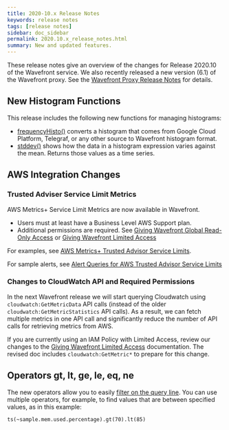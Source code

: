 ```yaml
---
title: 2020-10.x Release Notes
keywords: release notes
tags: [release notes]
sidebar: doc_sidebar
permalink: 2020.10.x_release_notes.html
summary: New and updated features.
---
```


These release notes give an overview of the changes for Release 2020.10 of the Wavefront service. We also recently released a new version (6.1) of the Wavefront proxy. See the [Wavefront Proxy Release Notes](proxies_versions.html) for details.

## New Histogram Functions

This release includes the following new functions for managing histograms:

* [frequencyHisto()](ts_frequencyHisto.html) converts a histogram that comes from Google Cloud Platform, Telegraf, or any other source to Wavefront histogram format.
* [stddev()](hs_stddev.html) shows how the data in a histogram expression varies against the mean. Returns those values as a time series.

## AWS Integration Changes

### Trusted Adviser Service Limit Metrics
AWS Metrics+ Service Limit Metrics are now available in Wavefront.
  - Users must at least have a Business Level AWS Support plan.
  - Additional permissions are required. See [Giving Wavefront Global Read-Only Access](integrations_aws_overview.html#giving-wavefront-global-read-only-access) or [Giving Wavefront Limited Access](integrations_aws_overview.html#giving-wavefront-limited-access)

For examples, see [AWS Metrics+ Trusted Advisor Service Limits](integrations_aws_metrics.html#aws-metrics-trusted-advisor-service-limits).

For sample alerts, see [Alert Queries for AWS Trusted Advisor Service Limits](aws_trusted_advisor_alerts.html)

### Changes to CloudWatch API and Required Permissions

In the next Wavefront release we will start querying Cloudwatch using `cloudwatch:GetMetricData` API calls (instead of the older `cloudwatch:GetMetricStatistics` API calls). As a result, we can fetch multiple metrics in one API call and significantly reduce the number of API calls for retrieving metrics from AWS.

If you are currently using an IAM Policy with Limited Access, review our changes to the [Giving Wavefront Limited Access](integrations_aws_overview.html#giving-wavefront-limited-access) documentation. The revised doc includes `cloudwatch:GetMetric*` to prepare for this change.



## Operators gt, lt, ge, le, eq, ne

The new operators allow you to easily [filter on the query line](query_language_recipes.html#compare-with-operators-lt-gt-le-ge-eq-ne). You can use multiple operators, for example, to find values that are between specified values, as in this example:

```
ts(~sample.mem.used.percentage).gt(70).lt(85)
```
